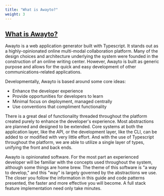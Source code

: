 ```yaml
---
title: "What is Awayto?"
weight: 3
---
```


## [What is Awayto?](#what-is-awayto)

Awayto is a web application generator built with Typescript. It stands out as a highly-opinionated online multi-modal collaboration platform. Many of the design choices and architecture underlying the system were founded in the construction of an online writing center. However, Awayto is built as generic purpose and allows for the quick and easy development of other communications-related applications.

Developmentally, Awayto is based around some core ideas:

- Enhance the developer experience
- Provide opportunities for developers to learn
- Minimal focus on deployment, managed centrally
- Use conventions that compliment functionality

There is a great deal of functionality threaded throughout the platform created purely to enhance the developer's experience. Most abstractions are planned and designed to be extended. Core systems at both the application layer, like the API, or the development layer, like the CLI, can be added to or modified with very little effort. And with the use of Typescript throughout the platform, we are able to utilize a single layer of types, unifying the front and back ends.

Awayto is opinionated software. For the most part an experienced developer will be familiar with the concepts used throughout the system, although some things are home brew. The theme of this software is "a way to develop," and this "way" is largely governed by the abstractions we use. The closer you follow the information in this guide and code patterns presented, the faster and more effective you will become. A full stack feature implementation need only take minutes.